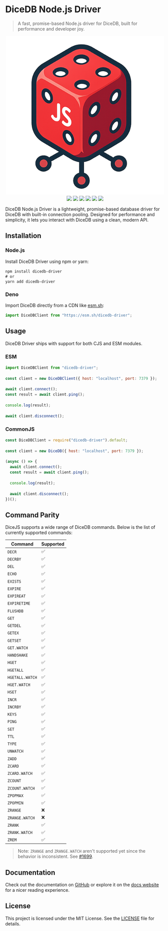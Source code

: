 # DiceDB Node.js Driver

> A fast, promise-based Node.js driver for DiceDB, built for performance and developer joy.

<p align="center">
    <img src="docs/dicedb.png" width="500" />
    <br />
    <img src="https://github.com/Aditya-ds-1806/dicedb-js/actions/workflows/build.yml/badge.svg"/>
    <img src="https://github.com/Aditya-ds-1806/dicedb-js/actions/workflows/test.yml/badge.svg"/>
    <img src="https://img.shields.io/npm/v/dicedb-driver" />
    <img src="https://img.shields.io/node/v/dicedb-driver" />
    <img src="https://img.shields.io/npm/types/dicedb-driver" />
    <img src="https://img.shields.io/bundlephobia/minzip/dicedb-driver" />
</p>

DiceDB Node.js Driver is a lightweight, promise-based database driver for DiceDB with built-in connection pooling. Designed for performance and simplicity, it lets you interact with DiceDB using a clean, modern API.

## Installation

### Node.js

Install DiceDB Driver using npm or yarn:

```shell
npm install dicedb-driver
# or
yarn add dicedb-driver
```

### Deno

Import DiceDB directly from a CDN like [esm.sh](https://esm.sh):

```javascript
import DiceDBClient from "https://esm.sh/dicedb-driver";
```

## Usage

DiceDB Driver ships with support for both CJS and ESM modules.

### ESM

```javascript
import DiceDBClient from "dicedb-driver";

const client = new DiceDBClient({ host: "localhost", port: 7379 });

await client.connect();
const result = await client.ping();

console.log(result);

await client.disconnect();
```

### CommonJS

```javascript
const DiceDBClient = require("dicedb-driver").default;

const client = new DiceDB({ host: "localhost", port: 7379 });

(async () => {
  await client.connect();
  const result = await client.ping();

  console.log(result);

  await client.disconnect();
})();
```

## Command Parity

DiceJS supports a wide range of DiceDB commands. Below is the list of currently supported commands:

| **Command**      | **Supported** |
| ---------------- | ------------- |
| `DECR`           | ✅            |
| `DECRBY`         | ✅            |
| `DEL`            | ✅            |
| `ECHO`           | ✅            |
| `EXISTS`         | ✅            |
| `EXPIRE`         | ✅            |
| `EXPIREAT`       | ✅            |
| `EXPIRETIME`     | ✅            |
| `FLUSHDB`        | ✅            |
| `GET`            | ✅            |
| `GETDEL`         | ✅            |
| `GETEX`          | ✅            |
| `GETSET`         | ✅            |
| `GET.WATCH`      | ✅            |
| `HANDSHAKE`      | ✅            |
| `HGET`           | ✅            |
| `HGETALL`        | ✅            |
| `HGETALL.WATCH`  | ✅            |
| `HGET.WATCH`     | ✅            |
| `HSET`           | ✅            |
| `INCR`           | ✅            |
| `INCRBY`         | ✅            |
| `KEYS`           | ✅            |
| `PING`           | ✅            |
| `SET`            | ✅            |
| `TTL`            | ✅            |
| `TYPE`           | ✅            |
| `UNWATCH`        | ✅            |
| `ZADD`           | ✅            |
| `ZCARD`          | ✅            |
| `ZCARD.WATCH`    | ✅            |
| `ZCOUNT`         | ✅            |
| `ZCOUNT.WATCH`   | ✅            |
| `ZPOPMAX`        | ✅            |
| `ZPOPMIN`        | ✅            |
| `ZRANGE`         | ❌            |
| `ZRANGE.WATCH`   | ❌            |
| `ZRANK`          | ✅            |
| `ZRANK.WATCH`    | ✅            |
| `ZREM`           | ✅            |

> Note: `ZRANGE` and `ZRANGE.WATCH` aren't supported yet since the behavior is
inconsistent. See [#1699](https://github.com/DiceDB/dice/issues/1699).

## Documentation

Check out the documentation on [GitHub](https://github.com/Aditya-ds-1806/dicedb-driver/blob/main/docs/README.md) or explore it on the [docs website](https://aditya-ds-1806.github.io/dicedb-driver) for a nicer reading experience.

## License

This project is licensed under the MIT License. See the [LICENSE](./LICENSE) file for details.
